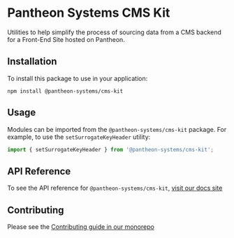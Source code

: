 # Pantheon Systems CMS Kit

Utilities to help simplify the process of sourcing data from a CMS backend for a
Front-End Site hosted on Pantheon.

## Installation

To install this package to use in your application:

`npm install @pantheon-systems/cms-kit`

## Usage

Modules can be imported from the `@pantheon-systems/cms-kit` package. For
example, to use the `setSurrogateKeyHeader` utility:

```js
import { setSurrogateKeyHeader } from '@pantheon-systems/cms-kit';
```

## API Reference

To see the API reference for `@pantheon-systems/cms-kit`,
[visit our docs site](https://decoupledkit.pantheon.io/docs/Packages/cms-kit)

## Contributing

Please see the
[Contributing guide in our monorepo](https://github.com/pantheon-systems/decoupled-kit-js/blob/canary/CONTRIBUTING.md)
